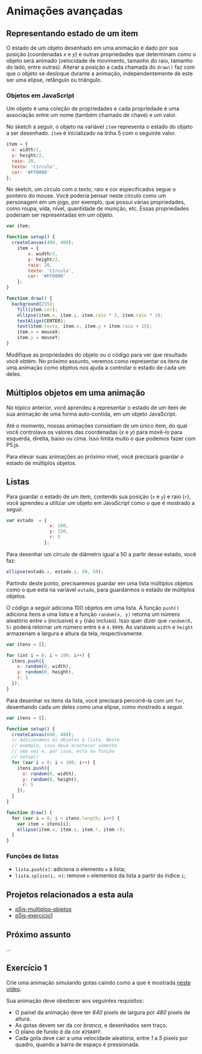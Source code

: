 # Animações avançadas

## Representando estado de um item

O estado de um objeto desenhado em uma animação é dado por sua posição (coordenadas *x* e *y*) e outras propriedades que determinam como o objeto será animado (velocidade de movimento, tamanho do raio, tamanho do lado, entre outras). Alterar a posição a cada chamada do `draw()` faz com que o objeto se desloque durante a animação, independentemente de este ser uma elipse, retângulo ou triângulo.

### Objetos em JavaScript

Um objeto é uma coleção de propriedades e cada propriedade é uma associação entre um nome (também chamado de chave) e um valor.

No sketch a seguir, o objeto na variável `item` representa o estado do objeto a ser desenhado. `item` é inicializado na linha 5 com o seguinte valor.

```javascript
item = {
  x: width/2,
  y: height/2,
  raio: 20,
  texto: 'Círculo',
  cor: '#FF0090'
};
```

No sketch, um círculo com o texto, raio e cor especificados segue o ponteiro do mouse. Você poderia pensar neste círculo como um personagem em um jogo, por exemplo, que possui várias propriedades, como roupa, vida, nível, quantidade de munição, etc. Essas propriedades poderiam ser representadas em um objeto.

```javascript
var item;

function setup() {
  createCanvas(400, 400);
	item = {
		x: width/2,
		y: height/2,
		raio: 20,
		texto: 'Círculo',
		cor: '#FF0090'
	};
}

function draw() {
  background(255);
	fill(item.cor);
	ellipse(item.x, item.y, item.raio * 2, item.raio * 2);
	textAlign(CENTER);
	text(item.texto, item.x, item.y + item.raio + 15);
	item.x = mouseX;
	item.y = mouseY;
}
```

Modifique as propriedades do objeto ou o código para ver que resultado você obtém. No próximo assunto, veremos como representar os itens de uma animação como objetos nos ajuda a controlar o estado de cada um deles.

## Múltiplos objetos em uma animação

No tópico anterior, você aprendeu a representar o estado de um item de sua animação de uma forma auto-contida, em um objeto JavaScript.

Até o momento, nossas animações consistiam de um único item, do qual você controlava os valores das coordenadas (*x* e *y*) para movê-lo para esquerda, direita, baixo ou cima. Isso limita muito o que podemos fazer com P5.js.

Para elevar suas animações ao próximo nível, você precisará guardar o estado de múltiplos objetos.

## Listas

Para guardar o estado de um item, contendo sua posição (`x` e `y`) e raio (`r`), você aprendeu a utilizar um objeto em JavaScript como o que é mostrado a seguir.

```javascript
var estado  = {
                x: 100,
                y: 150,
                r: 5
              };
```

Para desenhar um círculo de diâmetro igual a 50 a partir desse estado, você faz:

```javascript
ellipse(estado.x, estado.y, 50, 50);
```

Partindo deste ponto, precisaremos guardar em uma lista múltiplos objetos como o que está na variável `estado`, para guardarmos o estado de múltiplos objetos.

O código a seguir adiciona 100 objetos em uma lista. A função `push()` adiciona itens a uma lista e a função `random(x, y)` retorna um número aleatório entre `x` (inclusive) e `y` (não incluso). Isso quer dizer que `random(0, 5)` poderá retornar um número entre `0` e `4.9999`. As variáveis `width` e `height` armazenam a largura e altura da tela, respectivamente.

```javascript
var itens = [];

for (int i = 0; i < 100; i++) {
  itens.push({
    x: random(0, width),
    y: random(0, height),
    r: 5
  });
}
```

Para desenhar os itens da lista, você precisará percorrê-la com um `for`, desenhando cada um deles como uma elipse, como mostrado a seguir.

```javascript
var itens = [];

function setup() {
  createCanvas(640, 480);
  // Adicionamos os objetos à lista. Neste
  // exemplo, isso deve acontecer somente
  // uma vez e, por isso, está na função
  // setup()
  for (var i = 0; i < 100; i++) {
    itens.push({
      x: random(0, width),
      y: random(0, height),
      r: 5
    });
  }
}

function draw() {
  for (var i = 0; i < itens.length; i++) {
    var item = itens[i];
    ellipse(item.x, item.y, item.r, item.r);
  }
}
```

### Funções de listas

* `lista.push(x)`: adiciona o elemento `x` à lista;
* `lista.splice(i, n)`: remove `n` elementos da lista a partir do índice `i`;

## Projetos relacionados a esta aula

* [p5js-multiplos-objetos](https://github.com/antoniojnr/ipw/tree/master/projetos/p5js-multiplos-objetos)
* [p5js-exercicio1](https://github.com/antoniojnr/ipw/tree/master/projetos/p5js-exercicio1)

## Próximo assunto

...

## Exercício 1

Crie uma animação simulando gotas caindo como a que é mostrada [neste vídeo](https://youtu.be/SLCJ0A8fdkg).

Sua animação deve obedecer aos seguintes requisitos:
* O painel da animação deve ter *640* pixels de largura por *480* pixels de altura.
* As gotas devem ser da cor *branca*, e desenhados sem traço.
* O plano de fundo é da cor `#29A0FF`.
* Cada gota deve cair a uma velocidade aleatória, entre *1* a *5* pixels por quadro, quando a barra de espaço é pressionada.
